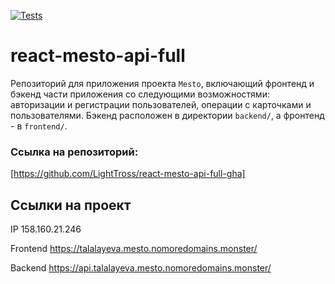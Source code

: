 [![Tests](https://github.com/yandex-praktikum/react-mesto-api-full-gha/actions/workflows/tests.yml/badge.svg)](https://github.com/yandex-praktikum/react-mesto-api-full-gha/actions/workflows/tests.yml)

# react-mesto-api-full
Репозиторий для приложения проекта `Mesto`, включающий фронтенд и бэкенд части приложения со следующими возможностями: авторизации и регистрации пользователей, операции с карточками и пользователями. Бэкенд расположен в директории `backend/`, а фронтенд - в `frontend/`. 

### Ссылка на репозиторий:
[https://github.com/LightTross/react-mesto-api-full-gha]

## Ссылки на проект

IP 158.160.21.246

Frontend https://talalayeva.mesto.nomoredomains.monster/

Backend https://api.talalayeva.mesto.nomoredomains.monster/
